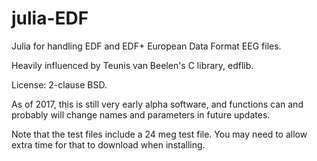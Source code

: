 # julia-EDF

Julia for handling EDF and EDF+ European Data Format EEG files.

Heavily influenced by Teunis van Beelen's C library, edflib.

License: 2-clause BSD.

As of 2017, this is still very early alpha software, and functions can and probably will change names and parameters in future updates.

Note that the test files include a 24 meg test file. You may need to allow extra time for that to download when installing.
